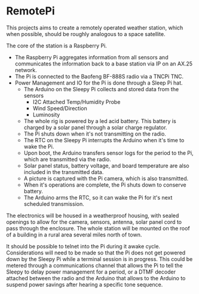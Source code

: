 # RemotePi

This projects aims to create a remotely operated weather station, which when possible, should be roughly analogous to a space satellite.  

The core of the station is a Raspberry Pi. 

* The Raspberry Pi aggregates information from all sensors and communicates the information back to a base station via IP on an AX.25 network.
* The Pi is connected to the Baofeng BF-888S radio via a TNCPi TNC.
* Power Management and IO for the Pi is done through a Sleep Pi hat.
  * The Arduino on the Sleepy Pi collects and stored data from the sensors
    * I2C Attached Temp/Humidity Probe
    * Wind Speed/Direction
    * Luminosity
  * The whole rig is powered by a led acid battery.  This battery is charged by a solar panel through a solar charge regulator.
  * The Pi shuts down when it's not transmitting on the radio.
  * The RTC on the Sleepy Pi interrupts the Arduino when it's time to wake the Pi.
  * Upon boot, the Arduino transfers sensor logs for the period to the Pi, which are transmitted via the radio.
  * Solar panel status, battery voltage, and board temperature are also included in the transmitted data.
  * A picture is captured with the Pi camera, which is also transmitted.
  * When it's operations are complete, the Pi shuts down to conserve battery.
  * The Arduino arms the RTC, so it can wake the Pi for it's next scheduled transmission.

The electronics will be housed in a weatherproof housing, with sealed openings to allow for the camera, sensors, antenna, solar panel cord to pass through the enclosure.
The whole station will be mounted on the roof of a building in a rural area several miles north of town.

It should be possible to telnet into the Pi during it awake cycle.  Considerations will need to be made so that the Pi does not get powered down by the Sleepy Pi while a terminal session is in progress.
This could be metered through a communications channel that allows the Pi to tell the Sleepy to delay power management for a period, or a DTMF decoder attached between the radio and the Arduino that allows to the Arduino to suspend power savings after hearing a specific tone sequence.
